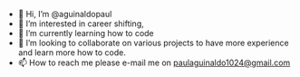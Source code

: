 - 👋 Hi, I’m @aguinaldopaul
- 👀 I’m interested in career shifting,
- 🌱 I’m currently learning how to code
- 💞️ I’m looking to collaborate on various projects to have more experience and learn more how to code.
- 📫 How to reach me please e-mail me on paulaguinaldo1024@gmail.com

<!---
aguinaldopaul/aguinaldopaul is a ✨ special ✨ repository because its `README.md` (this file) appears on your GitHub profile.
You can click the Preview link to take a look at your changes.
--->
